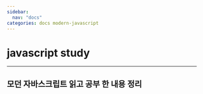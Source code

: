 ```yaml
---
sidebar:
  nav: "docs"
categories: docs modern-javascript
---
```


javascript study
=============
--------------
모던 자바스크립트 읽고 공부 한 내용 정리
-------------
